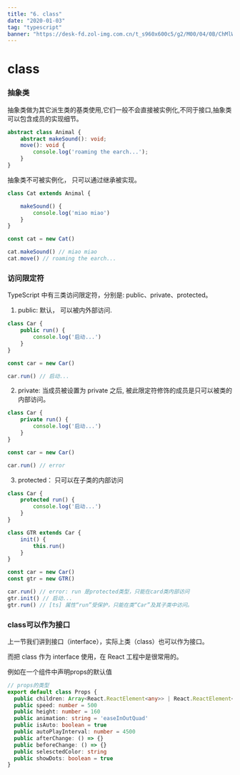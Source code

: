 ```yaml
---
title: "6. class"
date: "2020-01-03"
tag: "typescript"
banner: "https://desk-fd.zol-img.com.cn/t_s960x600c5/g2/M00/04/0B/ChMlWl0-oHmIDZvqAAdz3RsOKEYAAMMNwPQhEkAB3P1417.jpg"
---
```


# class

### 抽象类
抽象类做为其它派生类的基类使用,它们一般不会直接被实例化,不同于接口,抽象类可以包含成员的实现细节。
```ts
abstract class Animal {
    abstract makeSound(): void;
    move(): void {
        console.log('roaming the earch...');
    }
}
```
抽象类不可被实例化， 只可以通过继承被实现。
```ts
class Cat extends Animal {

    makeSound() {
        console.log('miao miao')
    }
}

const cat = new Cat()

cat.makeSound() // miao miao
cat.move() // roaming the earch...
```

### 访问限定符
TypeScript 中有三类访问限定符，分别是: public、private、protected。

1. public: 默认， 可以被内外部访问.
```ts
class Car {
    public run() {
        console.log('启动...')
    }
}

const car = new Car()

car.run() // 启动...
```
2. private: 当成员被设置为 private 之后, 被此限定符修饰的成员是只可以被类的内部访问。
```ts
class Car {
    private run() {
        console.log('启动...')
    }
}

const car = new Car()

car.run() // error
```

3. protected： 只可以在子类的内部访问
```ts
class Car {
    protected run() {
        console.log('启动...')
    }
}

class GTR extends Car {
    init() {
        this.run()
    }
}

const car = new Car()
const gtr = new GTR()

car.run() // error: run 是protected类型，只能在card类内部访问
gtr.init() // 启动...
gtr.run() // [ts] 属性“run”受保护，只能在类“Car”及其子类中访问。
```

### class可以作为接口
上一节我们讲到接口（interface），实际上类（class）也可以作为接口。

而把 class 作为 interface 使用，在 React 工程中是很常用的。

例如在一个组件中声明props的默认值
```ts
// props的类型
export default class Props {
  public children: Array<React.ReactElement<any>> | React.ReactElement<any> | never[] = []
  public speed: number = 500
  public height: number = 160
  public animation: string = 'easeInOutQuad'
  public isAuto: boolean = true
  public autoPlayInterval: number = 4500
  public afterChange: () => {}
  public beforeChange: () => {}
  public selesctedColor: string
  public showDots: boolean = true
}
```